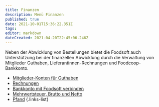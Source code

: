 ```yaml
---
title: Finanzen
description: Menü Finanzen
published: true
date: 2021-10-01T15:36:22.351Z
tags: 
editor: markdown
dateCreated: 2021-04-20T22:45:06.246Z
---
```


Neben der Abwicklung von Bestellungen bietet die Foodsoft auch Unterstützung bei der finanzellen Abwicklung durch die Verwaltung von Mitglieder Guthaben, Lieferantinnen-Rechnungen und Foodcoop-Bankkonto.

- [Mitglieder-Konten für Guthaben](finances/accounts)
- [Rechnungen](documentation/admin/finances/invoices)
- [Bankkonto mit Foodsoft verbinden](documentation/admin/finances/bank-accounts)
- [Mehrwertsteuer, Brutto und Netto](documentation/admin/finances/value-added-tax)
- [Pfand](Finanzen/Pfand)
{.links-list}